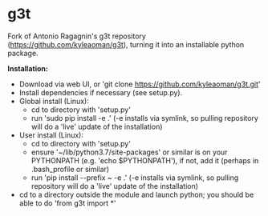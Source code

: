 # g3t
Fork of Antonio Ragagnin's g3t repository (https://github.com/kyleaoman/g3t), turning it into an installable python package.

**Installation:**
 - Download via web UI, or 'git clone https://github.com/kyleaoman/g3t.git'
 - Install dependencies if necessary (see setup.py).
 - Global install (Linux): 
   - cd to directory with 'setup.py'
   - run 'sudo pip install -e .' (-e installs via symlink, so pulling repository will do a 'live' update of the installation)
 - User install (Linux):
   - cd to directory with 'setup.py'
   - ensure '~/lib/python3.7/site-packages' or similar is on your PYTHONPATH (e.g. 'echo $PYTHONPATH'), if not, add it (perhaps in .bash_profile or similar)
   - run 'pip install --prefix ~ -e .' (-e installs via symlink, so pulling repository will do a 'live' update of the installation)
 - cd to a directory outside the module and launch python; you should be able to do 'from g3t import *'
